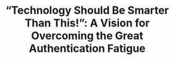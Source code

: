 ---
title: "“Technology Should Be Smarter Than This!”: A Vision for Overcoming the Great Authentication Fatigue"
authors:
  - M. Angela Sasse
release: Secure Data Management, S. 33–36. Springer 2013
categories:
  - Usable Security
keywords:
  - Authentication mechanism
  - Factor authentication
  - Touch screen device
link: http://discovery.ucl.ac.uk/1434146/1/Sasse-Technology-2014.pdf
comment: >-
    An interesting explanation by A. Sasse, how usability problems of authentication mechanisms could be solved in the future.
---